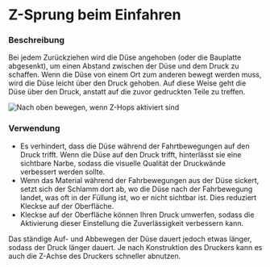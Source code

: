 Z-Sprung beim Einfahren
====
### **Beschreibung**
Bei jedem Zurückziehen wird die Düse angehoben (oder die Bauplatte abgesenkt), um einen Abstand zwischen der Düse und dem Druck zu schaffen. Wenn die Düse von einem Ort zum anderen bewegt werden muss, wird die Düse leicht über den Druck gehoben. Auf diese Weise geht die Düse über den Druck, anstatt auf die zuvor gedruckten Teile zu treffen.

![Nach oben bewegen, wenn Z-Hops aktiviert sind](../images/retraction_hop_enabled.svg)

### **Verwendung**
* Es verhindert, dass die Düse während der Fahrtbewegungen auf den Druck trifft. Wenn die Düse auf den Druck trifft, hinterlässt sie eine sichtbare Narbe, sodass die visuelle Qualität der Druckwände verbessert werden sollte.
* Wenn das Material während der Fahrbewegungen aus der Düse sickert, setzt sich der Schlamm dort ab, wo die Düse nach der Fahrbewegung landet, was oft in der Füllung ist, wo er nicht sichtbar ist. Dies reduziert Kleckse auf der Oberfläche.
* Kleckse auf der Oberfläche können Ihren Druck umwerfen, sodass die Aktivierung dieser Einstellung die Zuverlässigkeit verbessern kann.

Das ständige Auf- und Abbewegen der Düse dauert jedoch etwas länger, sodass der Druck länger dauert. Je nach Konstruktion des Druckers kann es auch die Z-Achse des Druckers schneller abnutzen.